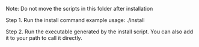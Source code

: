 Note: Do not move the scripts in this folder after installation

Step 1. Run the install command
example usage: ./install

Step 2. Run the executable generated by the install script. You can also add
it to your path to call it directly.
